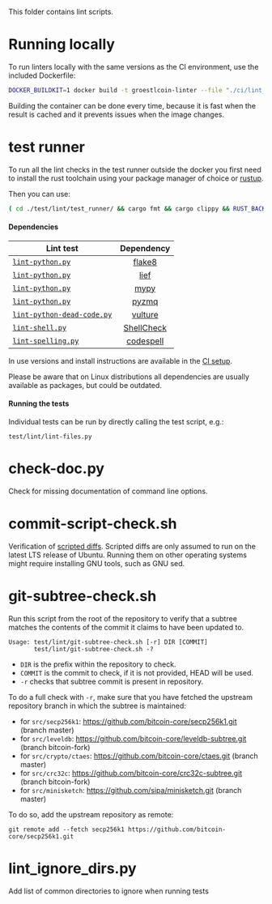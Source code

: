 This folder contains lint scripts.

Running locally
===============

To run linters locally with the same versions as the CI environment, use the included
Dockerfile:

```sh
DOCKER_BUILDKIT=1 docker build -t groestlcoin-linter --file "./ci/lint_imagefile" ./ && docker run --rm -v $(pwd):/groestlcoin -it groestlcoin-linter
```

Building the container can be done every time, because it is fast when the
result is cached and it prevents issues when the image changes.

test runner
===========

To run all the lint checks in the test runner outside the docker you first need
to install the rust toolchain using your package manager of choice or
[rustup](https://www.rust-lang.org/tools/install).

Then you can use:

```sh
( cd ./test/lint/test_runner/ && cargo fmt && cargo clippy && RUST_BACKTRACE=1 cargo run )
```

#### Dependencies

| Lint test | Dependency |
|-----------|:----------:|
| [`lint-python.py`](lint/lint-python.py) | [flake8](https://gitlab.com/pycqa/flake8)
| [`lint-python.py`](lint/lint-python.py) | [lief](https://github.com/lief-project/LIEF)
| [`lint-python.py`](lint/lint-python.py) | [mypy](https://github.com/python/mypy)
| [`lint-python.py`](lint/lint-python.py) | [pyzmq](https://github.com/zeromq/pyzmq)
| [`lint-python-dead-code.py`](lint/lint-python-dead-code.py) | [vulture](https://github.com/jendrikseipp/vulture)
| [`lint-shell.py`](lint/lint-shell.py) | [ShellCheck](https://github.com/koalaman/shellcheck)
| [`lint-spelling.py`](lint/lint-spelling.py) | [codespell](https://github.com/codespell-project/codespell)

In use versions and install instructions are available in the [CI setup](../../ci/lint/04_install.sh).

Please be aware that on Linux distributions all dependencies are usually available as packages, but could be outdated.

#### Running the tests

Individual tests can be run by directly calling the test script, e.g.:

```
test/lint/lint-files.py
```

check-doc.py
============
Check for missing documentation of command line options.

commit-script-check.sh
======================
Verification of [scripted diffs](/doc/developer-notes.md#scripted-diffs).
Scripted diffs are only assumed to run on the latest LTS release of Ubuntu. Running them on other operating systems
might require installing GNU tools, such as GNU sed.

git-subtree-check.sh
====================
Run this script from the root of the repository to verify that a subtree matches the contents of
the commit it claims to have been updated to.

```
Usage: test/lint/git-subtree-check.sh [-r] DIR [COMMIT]
       test/lint/git-subtree-check.sh -?
```

- `DIR` is the prefix within the repository to check.
- `COMMIT` is the commit to check, if it is not provided, HEAD will be used.
- `-r` checks that subtree commit is present in repository.

To do a full check with `-r`, make sure that you have fetched the upstream repository branch in which the subtree is
maintained:
* for `src/secp256k1`: https://github.com/bitcoin-core/secp256k1.git (branch master)
* for `src/leveldb`: https://github.com/bitcoin-core/leveldb-subtree.git (branch bitcoin-fork)
* for `src/crypto/ctaes`: https://github.com/bitcoin-core/ctaes.git (branch master)
* for `src/crc32c`: https://github.com/bitcoin-core/crc32c-subtree.git (branch bitcoin-fork)
* for `src/minisketch`: https://github.com/sipa/minisketch.git (branch master)

To do so, add the upstream repository as remote:

```
git remote add --fetch secp256k1 https://github.com/bitcoin-core/secp256k1.git
```

lint_ignore_dirs.py
===================
Add list of common directories to ignore when running tests
